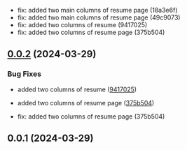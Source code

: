 

* fix: added two main columns of resume page (18a3e6f)
* fix: added two main columns of resume page (49c9073)
* fix: added two columns of resume (9417025)
* fix: added two columns of resume page (375b504)

## [0.0.2](https://github.com/vitalik203/Resume_eight/compare/0.0.1...null) (2024-03-29)


### Bug Fixes

* added two columns of resume ([9417025](https://github.com/vitalik203/Resume_eight/commit/9417025ae12d30363b450c4c96c22f4311303caf))
* added two columns of resume page ([375b504](https://github.com/vitalik203/Resume_eight/commit/375b504b1445faf1dcdff7ffb504f35544e533cd))

* fix: added two columns of resume page (375b504)

## 0.0.1 (2024-03-29)